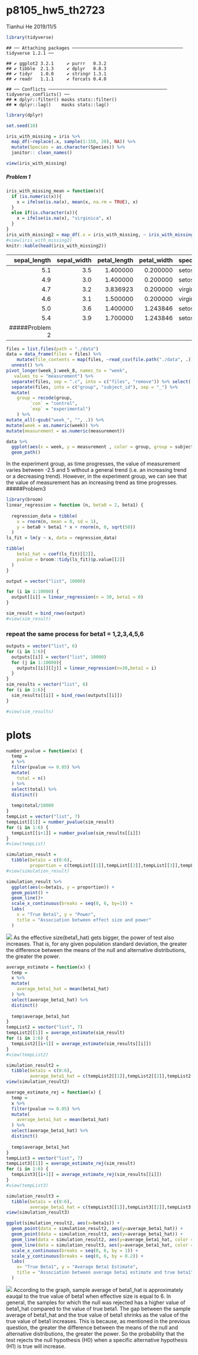p8105\_hw5\_th2723
================
Tianhui He
2019/11/5

``` r
library(tidyverse)
```

    ## ── Attaching packages ────────────────────────────────────────── tidyverse 1.2.1 ──

    ## ✔ ggplot2 3.2.1     ✔ purrr   0.3.2
    ## ✔ tibble  2.1.3     ✔ dplyr   0.8.3
    ## ✔ tidyr   1.0.0     ✔ stringr 1.3.1
    ## ✔ readr   1.1.1     ✔ forcats 0.4.0

    ## ── Conflicts ───────────────────────────────────────────── tidyverse_conflicts() ──
    ## ✖ dplyr::filter() masks stats::filter()
    ## ✖ dplyr::lag()    masks stats::lag()

``` r
library(dplyr)

set.seed(10)

iris_with_missing = iris %>% 
  map_df(~replace(.x, sample(1:150, 20), NA)) %>%
  mutate(Species = as.character(Species)) %>% 
  janitor:: clean_names() 

view(iris_with_missing) 
```

##### Problem 1

``` r
iris_with_missing_mean = function(x){
  if (is.numeric(x)){
    x = ifelse(is.na(x), mean(x, na.rm = TRUE), x)
  }
  else if(is.character(x)){
    x = ifelse(is.na(x), "virginica", x)
  }
}
iris_with_missing2 = map_df(.x = iris_with_missing, ~ iris_with_missing_mean(.x))
#view(iris_with_missing2) 
knitr::kable(head(iris_with_missing2))
```

|        sepal\_length|  sepal\_width|  petal\_length|  petal\_width| species   |
|--------------------:|-------------:|--------------:|-------------:|:----------|
|                  5.1|           3.5|       1.400000|      0.200000| setosa    |
|                  4.9|           3.0|       1.400000|      0.200000| setosa    |
|                  4.7|           3.2|       3.836923|      0.200000| virginica |
|                  4.6|           3.1|       1.500000|      0.200000| virginica |
|                  5.0|           3.6|       1.400000|      1.243846| setosa    |
|                  5.4|           3.9|       1.700000|      1.243846| setosa    |
|  \#\#\#\#\#Problem 2|              |               |              |           |

``` r
files = list.files(path = "./data")
data = data_frame(files = files) %>% 
    mutate(file_contents = map(files, ~read_csv(file.path("./data", .)))) %>%
  unnest() %>% 
pivot_longer(week_1:week_8, names_to = "week",
   values_to = "measurement") %>% 
  separate(files, sep = ".c", into = c("files", "remove")) %>% select(-remove) %>% 
  separate(files, into = c("group", "subject_id"), sep = "_") %>% 
  mutate(
    group = recode(group,
         `con` = "control",
         `exp` = "experimental")
    ) %>% 
mutate_all(~gsub("week_", "", .)) %>% 
mutate(week = as.numeric(week)) %>% 
mutate(measurement = as.numeric(measurement))

data %>%
  ggplot(aes(x = week, y = measurement , color = group, group = subject_id)) + 
  geom_path() 
```

In the experiment group, as time progresses, the value of measurement varies between -2.5 and 5 without a general trend (i.e. an increasing trend or a decreasing trend). However, in the experiment group, we can see that the value of measurement has an increasing trend as time progresses. \#\#\#\#\#Problem3

``` r
library(broom)
linear_regression = function (n, beta0 = 2, beta1) {
  
  regression_data = tibble(
    x = rnorm(n, mean = 0, sd = 1),
    y = beta0 + beta1 * x + rnorm(n, 0, sqrt(50))
  )
ls_fit = lm(y ~ x, data = regression_data)

tibble(
    beta1_hat = coef(ls_fit)[[2]],
    pvalue = broom::tidy(ls_fit)$p.value[[2]]
  )
}

output = vector("list", 10000)

for (i in 1:10000) {
  output[[i]] = linear_regression(n = 30, beta1 = 0)
}

sim_result = bind_rows(output)
#view(sim_result)
```

### repeat the same process for beta1 = 1,2,3,4,5,6

``` r
outputs = vector("list", 6)
for (i in 1:6){
  outputs[[i]] = vector("list", 10000)
  for (j in 1:10000){
    outputs[[i]][[j]] = linear_regression(n=30,beta1 = i)
  }
}
sim_results = vector("list", 6)
for (i in 1:6){
  sim_results[[i]] = bind_rows(outputs[[i]])
}

#view(sim_results)
```

plots
=====

``` r
number_pvalue = function(x) {
  temp = 
  x %>% 
  filter(pvalue <= 0.05) %>% 
  mutate(
    total = n()
  ) %>%
  select(total) %>%
  distinct()
  
  temp$total/10000
}
tempList = vector("list", 7)
tempList[[1]] = number_pvalue(sim_result)
for (i in 1:6) {
  tempList[[i+1]] = number_pvalue(sim_results[[i]])
}
#view(tempList)

simulation_result = 
  tibble(beta1s = c(0:6),
         proportion = c(tempList[[1]],tempList[[2]],tempList[[3]],tempList[[4]],tempList[[5]],tempList[[6]],tempList[[7]]))
#view(simulation_result)

simulation_result %>%
  ggplot(aes(x=beta1s, y = proportion)) +
  geom_point() +
  geom_line()+
  scale_x_continuous(breaks = seq(0, 6, by=1)) +
  labs(
    x = "True Beta1", y = "Power",
    title = "Association between effect size and power"
  )
```

![](HW5_files/figure-markdown_github/unnamed-chunk-3-1.png) As the effective size(beta1\_hat) gets bigger, the power of test also increases. That is, for any given population standard deviation, the greater the difference between the means of the null and alternative distributions, the greater the power.

``` r
average_estimate = function(x) {
  temp = 
  x %>% 
  mutate(
    average_beta1_hat = mean(beta1_hat) 
  ) %>%
  select(average_beta1_hat) %>%
  distinct()
  
  temp$average_beta1_hat
}
tempList2 = vector("list", 7)
tempList2[[1]] = average_estimate(sim_result)
for (i in 1:6) {
  tempList2[[i+1]] = average_estimate(sim_results[[i]])
}
#view(tempList2)

simulation_result2 = 
  tibble(beta1s = c(0:6),
         average_beta1_hat = c(tempList2[[1]],tempList2[[2]],tempList2[[3]],tempList2[[4]],tempList2[[5]],tempList2[[6]],tempList2[[7]]))
view(simulation_result2)
```

``` r
average_estimate_rej = function(x) {
  temp = 
  x %>% 
  filter(pvalue <= 0.05) %>% 
  mutate(
    average_beta1_hat = mean(beta1_hat) 
  ) %>%
  select(average_beta1_hat) %>%
  distinct()
  
  temp$average_beta1_hat
}
tempList3 = vector("list", 7)
tempList3[[1]] = average_estimate_rej(sim_result)
for (i in 1:6) {
  tempList3[[i+1]] = average_estimate_rej(sim_results[[i]])
}
#view(tempList3)

simulation_result3 = 
  tibble(beta1s = c(0:6),
         average_beta1_hat = c(tempList3[[1]],tempList3[[2]],tempList3[[3]],tempList3[[4]],tempList3[[5]],tempList3[[6]],tempList3[[7]]))
view(simulation_result3)
```

``` r
ggplot(simulation_result2, aes(x=beta1s)) +
  geom_point(data = simulation_result2, aes(y=average_beta1_hat)) +
  geom_point(data = simulation_result3, aes(y=average_beta1_hat)) +
  geom_line(data = simulation_result2, aes(y=average_beta1_hat, color = 'All samples')) +
  geom_line(data = simulation_result3, aes(y=average_beta1_hat, color = 'Samples with the null hypothesis rejected')) +
  scale_x_continuous(breaks = seq(0, 6, by = 1)) +
  scale_y_continuous(breaks = seq(0, 6, by = 0.2)) +
  labs(
    x= "True Beta1", y = "Average Beta1 Estimate",
    title = "Association between average beta1 estimate and true beta1"
  )
```

![](HW5_files/figure-markdown_github/unnamed-chunk-6-1.png) According to the graph, sample average of beta1\_hat is approximately eauqal to the true value of beta1 when effective size is equal to 6. In general, the samples for which the null was rejected has a higher value of beta1\_hat compared to the value of true beta1. The gap between the sample average of beta1\_hat and the true value of beta1 shrinks as the value of the true value of beta1 increases. This is because, as mentioned in the previous question, the greater the difference between the means of the null and alternative distributions, the greater the power. So the probability that the test rejects the null hypothesis (H0) when a specific alternative hypothesis (H1) is true will increase.

